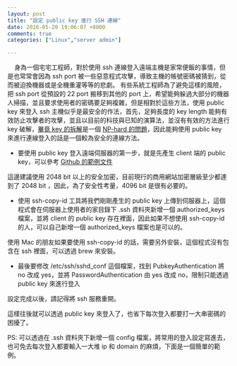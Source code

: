 ```yaml
---
layout: post
title: "設定 public key 進行 SSH 連線"
date: 2016-05-20 19:06:07 +0800
comments: true
categories: ["Linux","server admin"]

---
```


&nbsp;&nbsp;&nbsp;&nbsp;身為一個宅宅工程師，對於使用 ssh 連線登入遠端主機是家常便飯的事情，但是也常常會因為 ssh port 被一些惡意程式攻擊，導致主機的帳號密碼被猜到，從而被迫換機器或是全機重灌等等的悲劇。
有些系統工程師為了避免這樣的風險，把 ssh port 從預設的 22 port 搬移到其他的 port 上，希望能夠躲過大部分的機器人掃描，並且要求使用者的密碼要足夠複雜，但是相對於這些方法，使用 public key 來登入 ssh 主機似乎是最安全的作法，首先，足夠長度的 key length 能夠有效防止攻擊者的攻擊，並且以目前的科技與已知的演算法，並沒有有效的方法進行 key 破解，[畢竟 key 的拆解](https://en.wikipedia.org/wiki/Integer_factorization)是一個 [NP-hard 的問題](https://en.wikipedia.org/wiki/NP-hardness)，因此能夠使用 public key 來進行連線登入的話是一個較為安全的連線方法。
<!--more-->
*  要使用 public key 登入遠端伺服器的第一步，就是先產生 client 端的 public key，可以參考 [Github 的範例文件](https://help.github.com/articles/generating-a-new-ssh-key-and-adding-it-to-the-ssh-agent/)
<script src="https://gist.github.com/dylandy/56e5ed043d616a892d0e82109910b99b.js"></script>
這邊建議使用 2048 bit 以上的安全加密，目前現行的商用網站加密層級至少都達到了 2048 bit ，因此，為了安全性考量，4096 bit 是很有必要的。<br>

* 使用 ssh-copy-id 工具將我們剛剛產生的 public key 上傳到伺服器上，這個程式會在伺服器上使用者的家目錄下 .ssh 資料夾新增一個 authorized_keys 檔案，並將 client 的 public key 存在裡面，因此如果不想使用 ssh-copy-id 的人，可以自己新增一個 authorized_keys 檔案也是可以的。
<script src="https://gist.github.com/dylandy/571ace32c9ad3d548c6ae87c002ba278.js"></script>
使用 Mac 的朋友如果要使用 ssh-copy-id 的話，需要另外安裝，這個程式沒有包含在 ssh 裡面，可以透過 brew 來安裝。
<script src="https://gist.github.com/dylandy/bade9ef40829f51499a5a1839dec8403.js"></script>

* 最後要修改 /etc/ssh/sshd_conf 這個檔案，找到 PubkeyAuthentication 將 no 改成 yes，並將 PasswordAuthentication 由 yes 改成 no，限制只能透過 public key 來進行登入
<script src="https://gist.github.com/dylandy/7b2877ce6aa9f075312b99a23ddefdcd.js"></script>
設定完成以後，請記得將 ssh 服務重開。

這樣往後就可以透過 public key 來登入了，也省下每次登入都要打一大串密碼的困擾了。
<script src="https://gist.github.com/dylandy/636aa794d2cf02e33b3e72b8721b2240.js"></script>

PS: 可以透過在 .ssh 資料夾下新增一個 config 檔案，將常用的登入設定寫進去，也可免去每次登入都要輸入一大堆 ip 和 domain 的麻煩，下面是一個簡單的範例。
<script src="https://gist.github.com/dylandy/2aa177ffcff15e10d5657f869a0270c2.js"></script>

